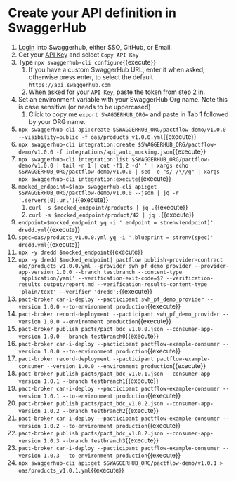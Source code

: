 # Create your API definition in SwaggerHub

1. [Login](https://app.swaggerhub.com/login) into Swaggerhub, either SSO, GitHub, or Email.
2. Get your [API Key](https://app.swaggerhub.com/settings/apiKey) and select `Copy API Key`
3. Type `npx swaggerhub-cli configure`{{execute}}
   1. If you have a custom SwaggerHub URL, enter it when asked, otherwise press enter, to select the default `https://api.swaggerhub.com`
   2. When asked for your `API Key`, paste the token from step 2 in.
4. Set an environment variable with your SwaggerHub Org name. Note this is case sensitive (or needs to be uppercased)
   1. Click to copy me `export SWAGGERHUB_ORG=` and paste in Tab 1 followed by your ORG name.
5. `npx swaggerhub-cli api:create $SWAGGERHUB_ORG/pactflow-demo/v1.0.0 --visibility=public -f oas/products_v1.0.0.yml`{{execute}}
6. `npx swaggerhub-cli integration:create $SWAGGERHUB_ORG/pactflow-demo/v1.0.0 -f integrations/api_auto_mocking.json`{{execute}}
7. `npx swaggerhub-cli integration:list $SWAGGERHUB_ORG/pactflow-demo/v1.0.0 | tail -n 1 | cut -f1,2 -d' ' | xargs echo $SWAGGERHUB_ORG/pactflow-demo/v1.0.0 | sed -e "s/ /\//g" | xargs npx swaggerhub-cli integration:execute`{{execute}}
8. `mocked_endpoint=$(npx swaggerhub-cli api:get $SWAGGERHUB_ORG/pactflow-demo/v1.0.0 --json | jq -r '.servers[0].url')`{{execute}}
   1. `curl -s $mocked_endpoint/products | jq .`{{execute}}
   2. `curl -s $mocked_endpoint/product/42 | jq .`{{execute}}
9. `endpoint=$mocked_endpoint yq -i '.endpoint = strenv(endpoint)' dredd.yml`{{execute}}
10. `spec=oas/products_v1.0.0.yml yq -i '.blueprint = strenv(spec)' dredd.yml`{{execute}}
11. `npx -y dredd $mocked_endpoint`{{execute}}
12. `npx -y dredd $mocked_endpoint| pactflow publish-provider-contract oas/products_v1.0.0.yml --provider swh_pf_demo_provider --provider-app-version 1.0.0 --branch testbranch --content-type 'application/yaml' --verification-exit-code=$? --verification-results output/report.md --verification-results-content-type 'plain/text' --verifier 'dredd';`{{execute}}
13. `pact-broker can-i-deploy --pacticipant swh_pf_demo_provider --version 1.0.0 --to-environment production`{{execute}}
14. `pact-broker record-deployment --pacticipant swh_pf_demo_provider --version 1.0.0 --environment production`{{execute}}
15. `pact-broker publish pacts/pact_bdc_v1.0.0.json --consumer-app-version 1.0.0 --branch testbranch0`{{execute}}
16. `pact-broker can-i-deploy --pacticipant pactflow-example-consumer --version 1.0.0 --to-environment production`{{execute}}
17. `pact-broker record-deployment --pacticipant pactflow-example-consumer --version 1.0.0 --environment production`{{execute}}
18. `pact-broker publish pacts/pact_bdc_v1.0.1.json --consumer-app-version 1.0.1 --branch testbranch1`{{execute}}
19. `pact-broker can-i-deploy --pacticipant pactflow-example-consumer --version 1.0.1 --to-environment production`{{execute}}
20. `pact-broker publish pacts/pact_bdc_v1.0.2.json --consumer-app-version 1.0.2 --branch testbranch2`{{execute}}
21. `pact-broker can-i-deploy --pacticipant pactflow-example-consumer --version 1.0.2 --to-environment production`{{execute}}
22. `pact-broker publish pacts/pact_bdc_v1.0.2.json --consumer-app-version 1.0.3 --branch testbranch3`{{execute}}
23. `pact-broker can-i-deploy --pacticipant pactflow-example-consumer --version 1.0.3 --to-environment production`{{execute}}
24. `npx swaggerhub-cli api:get $SWAGGERHUB_ORG/pactflow-demo/v1.0.1 > oas/products_v1.0.1.yml`{{execute}}
